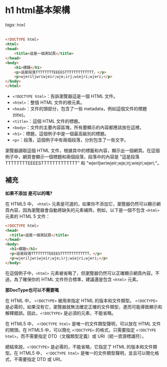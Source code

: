 # h1 html基本架構
###### tags: `html`

```html
<!DOCTYPE html>
<html>
<head>
    <title>這是一個測試頁</title>
</head>
<body>
    <h1>標題</h1>
    <p>這是段落TTTTTTTTEEEESTTTTTTTTTTTTT，</p>
    <p>wjeriljwriwjeir;wje;irj;wiejri;wjeri;</p>
</body>
</html>

```

-   `<!DOCTYPE html>`：告訴瀏覽器這是一個 HTML 文件。
-   `<html>`：整個 HTML 文件的根元素。
-   `<head>`：文件的頭部分，包含了一些 metadata，例如這個文件的標題 (title)。
-   `<title>`：這個 HTML 文件的標題。
-   `<body>`：文件的主要內容區塊，所有要顯示的內容都應該放在這裡。
-   `<h1>`：標題，這個例子中是一個最高級別的標題。
-   `<p>`：段落，這個例子中有兩個段落，分別包含了一些文字。

瀏覽器讀取這個 HTML 文件，根據其中的標籤和內容，顯示出一個網頁。在這個例子中，網頁會顯示一個標題和兩個段落，段落中的內容是 "這是段落TTTTTTTTEEEESTTTTTTTTTTTTT" 和 "wjeriljwriwjeir;wje;irj;wiejri;wjeri;"。

## 補充

**如果不添加<html> </html>是可以的嗎?**

在 HTML5 中， `<html>` 元素是可選的，如果你不添加它，瀏覽器仍然可以顯示網頁內容，因為瀏覽器會自動將缺失的元素補齊。例如，以下是一個不包含 `<html>` 元素的 HTML 5 文件：

```html
<!DOCTYPE html>
<head>
  <title>這是一個測試頁</title>
</head>
<body>
  <h1>標題</h1>
  <p>這是段落TTTTTTTTEEEESTTTTTTTTTTTTT，</p>
  <p>wjeriljwriwjeir;wje;irj;wiejri;wjeri;</p>
</body>
```

在這個例子中，`<html>` 元素被省略了，但瀏覽器仍然可以正確顯示網頁內容。不過，為了確保你的 HTML 文件符合標準，建議還是包含 `<html>` 元素。

**那DocType也可以不需要嗎**

在 HTML 中， `<!DOCTYPE>` 被用來指定 HTML 的版本和文件類型。 `<!DOCTYPE>` 是必需的，如果沒有它，瀏覽器就無法確定正確的文件類型，進而可能導致顯示和解釋錯誤。因此，`<!DOCTYPE>` 是必須的元素，不能省略。

在 HTML5 中， `<!DOCTYPE html>` 是唯一的文件類型聲明，可以放在 HTML 文件的開頭。在 HTML5 中，可以簡化 `<!DOCTYPE>` 的格式，只需要指定 `<!DOCTYPE html>`，而不需要指定 DTD（文檔類型定義）或 URI（統一資源標識符）。

總結來說，`<!DOCTYPE>` 是必需的，不能省略，它指定了 HTML 的版本和文件類型。在 HTML5 中， `<!DOCTYPE html>` 是唯一的文件類型聲明，並且可以簡化格式，不需要指定 DTD 或 URI。



